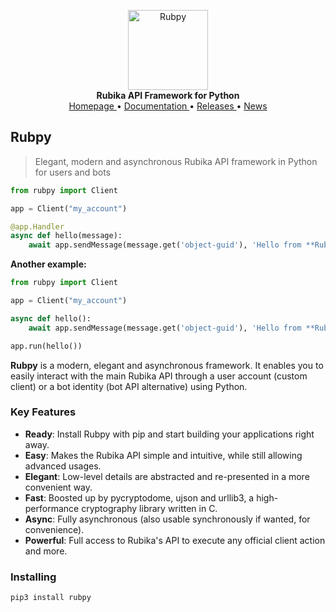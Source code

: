 <p align="center">
    <a href="github.address">
        <img src="https://upcdn.io/W142hJk/thumbnail/demo/4mrDXtYPJA.png.crop" alt="Rubpy" width="128">
    </a>
    <br>
    <b>Rubika API Framework for Python</b>
    <br>
    <a href="home">
        Homepage
    </a>
    •
    <a href="https://t.me/rubpy_doc">
        Documentation
    </a>
    •
    <a href="https://pypi.org/project/rubpy/#history">
        Releases
    </a>
    •
    <a href="https://t.me/rubika_library">
        News
    </a>
</p>

## Rubpy

> Elegant, modern and asynchronous Rubika API framework in Python for users and bots

``` python
from rubpy import Client

app = Client("my_account")

@app.Handler
async def hello(message):
    await app.sendMessage(message.get('object-guid'), 'Hello from **Rubpy**!')


```

**Another example:**
``` python
from rubpy import Client

app = Client("my_account")

async def hello():
    await app.sendMessage(message.get('object-guid'), 'Hello from **Rubpy**!')

app.run(hello())

```

**Rubpy** is a modern, elegant and asynchronous framework. It enables you to easily interact with the main Rubika API through a user account (custom client) or a bot
identity (bot API alternative) using Python.


### Key Features

- **Ready**: Install Rubpy with pip and start building your applications right away.
- **Easy**: Makes the Rubika API simple and intuitive, while still allowing advanced usages.
- **Elegant**: Low-level details are abstracted and re-presented in a more convenient way.
- **Fast**: Boosted up by pycryptodome, ujson and urllib3, a high-performance cryptography library written in C.
- **Async**: Fully asynchronous (also usable synchronously if wanted, for convenience).
- **Powerful**: Full access to Rubika's API to execute any official client action and more.

### Installing

``` bash
pip3 install rubpy
```